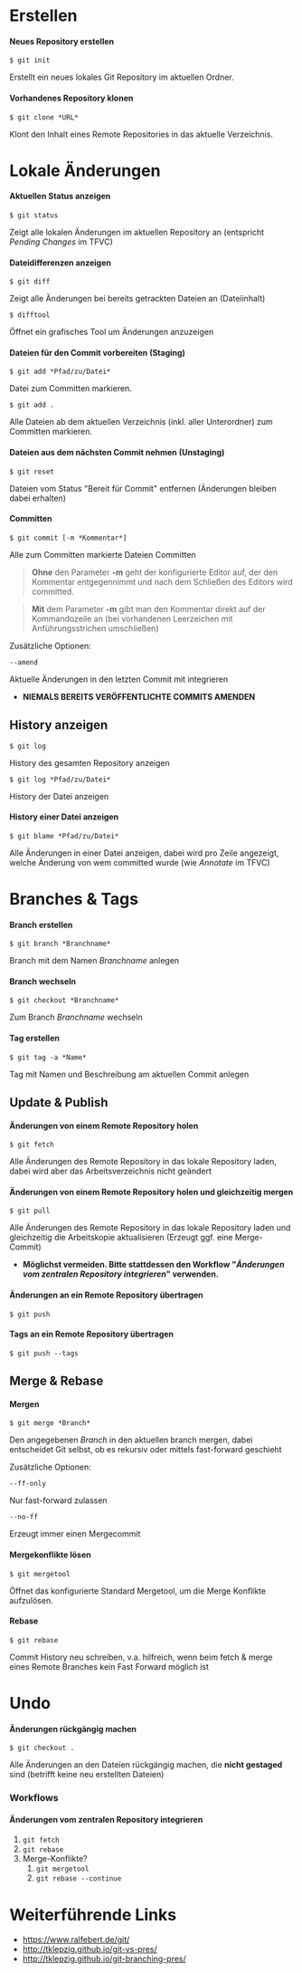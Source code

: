 # Erstellen

#### Neues Repository erstellen
```
$ git init
```

Erstellt ein neues lokales Git Repository im aktuellen Ordner.

#### Vorhandenes Repository klonen
```
$ git clone *URL*
```

Klont den Inhalt eines Remote Repositories in das aktuelle Verzeichnis.

# Lokale Änderungen

#### Aktuellen Status anzeigen
```
$ git status
```
Zeigt alle lokalen Änderungen im aktuellen Repository an (entspricht *Pending Changes* im TFVC)

#### Dateidifferenzen  anzeigen
```
$ git diff
```
Zeigt alle Änderungen bei bereits getrackten Dateien an (Dateiinhalt)

```
$ difftool
```
Öffnet ein grafisches Tool um Änderungen anzuzeigen

#### Dateien für den Commit vorbereiten (Staging)
```
$ git add *Pfad/zu/Datei*
```
Datei zum Committen markieren.

```
$ git add .
```
Alle Dateien ab dem aktuellen Verzeichnis (inkl. aller Unterordner) zum Committen markieren.

#### Dateien aus dem nächsten Commit nehmen (Unstaging)
```
$ git reset
```
Dateien vom Status "Bereit für Commit" entfernen (Änderungen bleiben dabei erhalten)

#### Committen

```
$ git commit [-m *Kommentar*]
```
Alle zum Committen markierte Dateien Committen  
  > **Ohne** den Parameter **-m** geht der konfigurierte Editor auf, der den Kommentar entgegennimmt und nach dem Schließen des Editors wird committed.  

  > **Mit** dem Parameter **-m** gibt man den Kommentar direkt auf der Kommandozeile an (bei vorhandenen Leerzeichen mit Anführungsstrichen umschließen)

Zusätzliche Optionen:

```
--amend
```
Aktuelle Änderungen in den letzten Commit mit integrieren 
* **NIEMALS BEREITS VERÖFFENTLICHTE COMMITS AMENDEN**

## History anzeigen

```
$ git log
```
History des gesamten Repository anzeigen

```
$ git log *Pfad/zu/Datei*
```
History der Datei anzeigen

#### History einer Datei anzeigen
```
$ git blame *Pfad/zu/Datei*
```
Alle Änderungen in einer Datei anzeigen, dabei wird pro Zeile angezeigt, welche Änderung von wem committed wurde (wie *Annotate* im TFVC)

# Branches & Tags

#### Branch erstellen
```
$ git branch *Branchname*
```
Branch mit dem Namen *Branchname* anlegen

#### Branch wechseln
```
$ git checkout *Branchname*
```
Zum Branch *Branchname* wechseln

#### Tag erstellen
```
$ git tag -a *Name*
```
Tag mit Namen und Beschreibung am aktuellen Commit anlegen

## Update & Publish

#### Änderungen von einem Remote Repository holen
```
$ git fetch
```
Alle Änderungen des Remote Repository in das lokale Repository laden, dabei wird aber das Arbeitsverzeichnis nicht geändert

#### Änderungen von einem Remote Repository holen und gleichzeitig mergen
```
$ git pull
```
Alle Änderungen des Remote Repository in das lokale Repository laden und gleichzeitig die Arbeitskopie aktualisieren (Erzeugt ggf. eine Merge-Commit)
* **Möglichst vermeiden. Bitte stattdessen den Workflow "*Änderungen vom zentralen Repository integrieren*" verwenden.**

#### Änderungen an ein Remote Repository übertragen
```
$ git push
```

#### Tags an ein Remote Repository übertragen
```
$ git push --tags
```

<!-- Die Überschrift "Mergen" im Druck in die nächste Spalte verschieben -->
<!-- <br />
<br />
<br />
<br />
<br />
<br />
<br /> -->

## Merge & Rebase

#### Mergen
```
$ git merge *Branch*
```
Den angegebenen *Branch* in den aktuellen branch mergen, dabei entscheidet Git selbst, ob es rekursiv oder mittels fast-forward geschieht

Zusätzliche Optionen:

```
--ff-only
```
Nur fast-forward zulassen
```
--no-ff
```
Erzeugt immer einen Mergecommit

#### Mergekonflikte lösen
```
$ git mergetool
```
Öffnet das konfigurierte Standard Mergetool, um die Merge Konflikte aufzulösen.

#### Rebase
```
$ git rebase
```
Commit History neu schreiben, v.a. hilfreich, wenn beim fetch & merge eines Remote Branches kein Fast Forward möglich ist

# Undo

#### Änderungen rückgängig machen
```
$ git checkout .
```
Alle Änderungen an den Dateien rückgängig machen, die **nicht gestaged** sind (betrifft keine neu erstellten Dateien)

### Workflows

####  Änderungen vom zentralen Repository integrieren

1. `git fetch`
2. `git rebase`
3. Merge-Konflikte?
    1. `git mergetool`
    2. `git rebase --continue`

# Weiterführende Links

- https://www.ralfebert.de/git/
- http://tklepzig.github.io/git-vs-pres/
- http://tklepzig.github.io/git-branching-pres/

